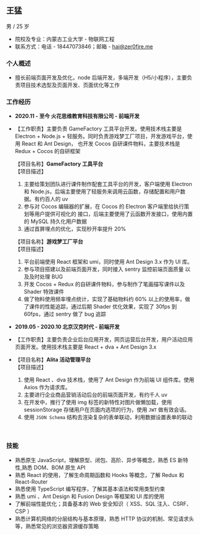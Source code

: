 ## 王猛

男 / 25 岁

- 院校及专业：内蒙古工业大学 - 物联网工程
- 联系方式：电话 - 18447073846；邮箱 - hai@zer0fire.me

### **个人概述**

- 擅长前端页面开发及优化，node 后端开发，多端开发（H5/小程序），主要负责项目技术选型及页面开发、页面优化等工作

### **工作经历**

- **2020.11 - 至今 火花思维教育科技有限公司 - 前端开发** <br>
- 【工作职责】主要负责 GameFactory 工具平台开发。使用技术栈主要是 Electron + Node.js + 轻服务。同时负责游戏梦工厂项目，开发游戏平台，使用 React 和 Ant Design， 也开发 Cocos 自研课件物料，主要技术栈是 Redux + Cocos 的自研框架 <br>

  【项⽬名称】**GameFactory ⼯具平台** <br>
  【项⽬描述】<br>

  1. 主要给策划团队进⾏课件制作配套⼯具平台的开发，客户端使用 Electron 和 Node.js，后端主要使用了轻服务来调用云函数，存储配置和用户数据。有约百人的 uv
  2. 参与对 Cocos 编辑器的扩展，在 Cocos 的 Electron 客户端⾥给执⾏策划等⽤户提供可视化的 接⼝，后端主要使用了云函数开发接口，使用内置的 MySQL 持久化用户数据
  3. 通过首屏埋点的优化，实现秒开率提升 20%

  【项⽬名称】**游戏梦工厂平台** <br>
  【项⽬描述】<br>

  1. 平台前端使用 React 框架和 umi，同时使用 Ant Design 3.x 作为 UI 库。
  2. 参与项目搭建以及前端页面开发，同时接入 sentry 监控前端页面质量 以及及时处理 BUG
  3. 开发 Cocos + Redux 的自研课件物料，参与制作了笔画描写课件以及 Shader 特效课件
  4. 做了物料使用频率埋点统计，实现了基础物料约 60% 以上的使用率，做了课件的性能追踪，通过后期 Shader 优化效果，实现了 30fps 到 60fps，通过 sentry 做了 bug 追踪

- **2019.05 - 2020.10 北京汉克时代 - 前端开发** <br>
- 【工作职责】主要负责企业后台应用开发，网页运营后台开发，用户活动应用页面开发。使用技术栈主要是 React + dva + Ant Design 3.x <br>
- 【项目名称】**Alita 活动管理平台** <br>
  【项目描述】<br>

  1. 使用 React 、dva 技术栈，使用了 Ant Design 作为前端 UI 组件库。使用 Axios 作为请求库。
  2. 主要进行企业商品营销活动后台的前端页面开发，有约千人 uv
  3. 在开发中，推行了使用 img 标签的新特性对图片做懒加载，使用 sessionStorage 存储用户在页面内选项的行为，使用 `JWT` 做有效会话。
  4. 使用 `JSON Schema` 结构去渲染复杂的表单联动，利用数据设置表单的联动

<br>

### **技能**

- 熟悉原生 JavaScript，理解原型、闭包、高阶、异步等概念，熟悉 ES 新特性,熟悉 DOM、BOM 原生 API
- 熟悉 React 的使用，了解生命周期函数和 Hooks 等概念，了解 Redux 和 React-Router
- 熟悉使用 TypeScript 编写程序，了解其基本语法和常用类型约束
- 熟悉 umi 、Ant Design 和 Fusion Design 等框架和 UI 库的使用
- 了解前端性能优化；具备基本的 Web 安全知识（ XSS、SQL 注入、CSRF、CSP ）
- 熟悉计算机网络的分层结构与基本原理，熟悉 HTTP 协议的机制、常见请求头等，熟悉常见的浏览器资源缓存策略
